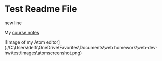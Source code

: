 # Test Readme File

new line

My [course notes](./notes.txt)

![Image of my Atom editor](./C:\Users\delfi\OneDrive\Favorites\Documents\web homework\web-dev-hw\test\images\atomscreenshot.png)
